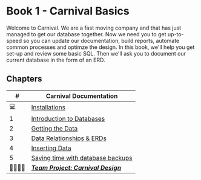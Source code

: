 # Book 1 - Carnival Basics

Welcome to Carnival.  We are a fast moving company and that has just managed to get our database together.  Now we need you to get up-to-speed so you can update our documentation, build reports, automate common processes and optimze the design.  In this book, we'll help you get set-up and review some basic SQL.  Then we'll ask you to document our current database in the form of an ERD.  

## Chapters

| #  | Carnival Documentation |
|--|--|
| 💻 | [Installations](./chapters/GETTING_STARTED.md) |
| 1 | [Introduction to Databases](./chapters/DATABASE_INTRODUCTION.md) |
| 2 | [Getting the Data](./chapters/EXPLORE_CSV.md) |
| 3 | [Data Relationships & ERDs](./chapters/ERD.md) |
| 4 | [Inserting Data](./chapters/INSERTS.md) |
| 5 | [Saving time with database backups](./chapters/DATABASE_BACKUPS.md) |
| 👨‍👨‍👦‍👦 | [**_Team Project: Carnival Design_**](./chapters/CARNIVAL_DESIGN.md) |

